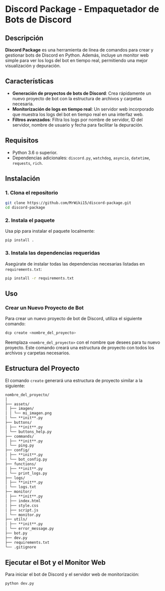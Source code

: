# Discord Package - Empaquetador de Bots de Discord

## Descripción

**Discord Package** es una herramienta de línea de comandos para crear y gestionar bots de Discord en Python. Además, incluye un monitor web simple para ver los logs del bot en tiempo real, permitiendo una mejor visualización y depuración.

## Características

- **Generación de proyectos de bots de Discord**: Crea rápidamente un nuevo proyecto de bot con la estructura de archivos y carpetas necesaria.
- **Monitorización de logs en tiempo real**: Un servidor web incorporado que muestra los logs del bot en tiempo real en una interfaz web.
- **Filtros avanzados**: Filtra los logs por nombre de servidor, ID del servidor, nombre de usuario y fecha para facilitar la depuración.

## Requisitos

- Python 3.6 o superior.
- Dependencias adicionales: `discord.py`, `watchdog`, `asyncio`, `datetime`, `requests`, `rich`.

## Instalación

### 1. Clona el repositorio

```bash
git clone https://github.com/MrWiki15/discord-package.git
cd discord-package
```

### 2. Instala el paquete

Usa pip para instalar el paquete localmente:

```bash
pip install .
```

### 3. Instala las dependencias requeridas

Asegúrate de instalar todas las dependencias necesarias listadas en `requirements.txt`:

```bash
pip install -r requirements.txt
```

## Uso

### Crear un Nuevo Proyecto de Bot

Para crear un nuevo proyecto de bot de Discord, utiliza el siguiente comando:

```bash
dcp create <nombre_del_proyecto>
```

Reemplaza `<nombre_del_proyecto>` con el nombre que desees para tu nuevo proyecto. Este comando creará una estructura de proyecto con todos los archivos y carpetas necesarios.

## Estructura del Proyecto

El comando `create` generará una estructura de proyecto similar a la siguiente:

```markdown
nombre_del_proyecto/
│
├── assets/
│ ├── imagen/
│ │ └── mi_imagen.png
│ └── **init**.py
├── buttons/
│ ├── **init**.py
│ └── buttons_help.py
├── commands/
│ ├── **init**.py
│ └── ping.py
├── config/
│ ├── **init**.py
│ └── bot_config.py
├── functions/
│ ├── **init**.py
│ └── print_logs.py
├── logs/
│ ├── **init**.py
│ └── logs.txt
├── monitor/
│ ├── **init**.py
│ ├── index.html
│ ├── style.css
│ ├── script.js
│ └── monitor.py
├── utils/
│ ├── **init**.py
│ └── error_message.py
├── bot.py
├── dev.py
├── requirements.txt
└── .gitignore
```

## Ejecutar el Bot y el Monitor Web

Para iniciar el bot de Discord y el servidor web de monitorización:

```bash
python dev.py
```
